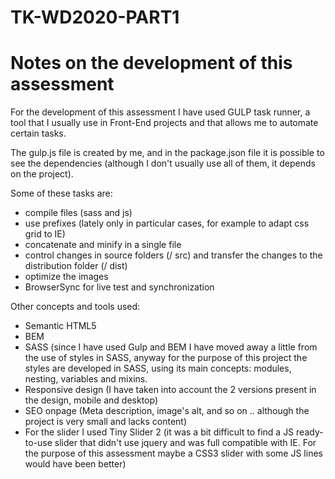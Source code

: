 # TK-WD2020-PART1
<h1> Notes on the development of this assessment </h1>

<p>For the development of this assessment I have used GULP task runner, a tool that I usually use in Front-End projects and that allows me to automate certain tasks.</p>
<p>The gulp.js file is created by me, and in the package.json file it is possible to see the dependencies (although I don't usually use all of them, it depends on the project).</p>
</p>Some of these tasks are: 
    <ul>
        <li>compile files (sass and js)</li>
        <li>use prefixes (lately only in particular cases,  for example to adapt css grid to IE)</li>
        <li>concatenate and minify in a single file</li>
        <li>control changes in source folders (/ src) and transfer the changes to the distribution folder (/ dist)</li>
        <li>optimize the images</li>
        <li>BrowserSync for live test and synchronization</li>
    </ul>
</p>

<p>Other concepts and tools used:</p>
<ul>
    <li>Semantic HTML5</li>
    <li>BEM</li>
    <li>SASS (since I have used Gulp and BEM I have moved away a little from the use of styles in SASS, anyway for the purpose of this project the styles are developed in SASS, using its main concepts: modules, nesting, variables and mixins.</li>
    <li>Responsive design (I have taken into account the 2 versions present in the design, mobile and desktop)</li>
    <li>SEO onpage (Meta description, image's alt, and so on .. although the project is very small and lacks content)</li>
    <li>For the slider I used Tiny Slider 2 (it was a bit difficult to find a JS ready-to-use slider that didn't use jquery and was full compatible with IE. For the purpose of this assessment maybe a CSS3 slider with some JS lines would have been better)</li>
</ul>